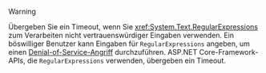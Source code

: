> [!WARNING]
> Übergeben Sie ein Timeout, wenn Sie <xref:System.Text.RegularExpressions> zum Verarbeiten nicht vertrauenswürdiger Eingaben verwenden. Ein böswilliger Benutzer kann Eingaben für `RegularExpressions` angeben, um einen [Denial-of-Service-Angriff](https://www.us-cert.gov/ncas/tips/ST04-015) durchzuführen. ASP.NET Core-Framework-APIs, die `RegularExpressions` verwenden, übergeben ein Timeout.